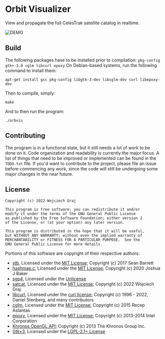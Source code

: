 # Orbit Visualizer

View and propagate the full CelesTrak satellite catalog in realtime.

![DEMO](demo.gif)

## Build

The following packages have to be installed prior to compilation: `pkg-config gtk+-3.0 cglm libcurl epoxy`
On Debian-based systems, run the following command to install them:
```
apt-get install gcc pkg-config libgtk-3-dev libcglm-dev curl libepoxy-dev
```

Then to compile, simply:
```
make
```
And to then run the program:
```
./orbvis
```

## Contributing

The program is in a functional state, but it still needs a lot of work to be done on it. Code organization and readability is currently the major focus. A list of things that need to be improved or implemented can be found in the `TODO.txt` file. If you'd want to contribute to the project, please file an issue before commencing any work, since the code will still be undergoing some major changes in the near future.

## License

```
Copyright (c) 2022 Wojciech Graj

This program is free software; you can redistribute it and/or
modify it under the terms of the GNU General Public License
as published by the Free Software Foundation; either version 2
of the License, or (at your option) any later version.

This program is distributed in the hope that it will be useful,
but WITHOUT ANY WARRANTY; without even the implied warranty of
MERCHANTABILITY or FITNESS FOR A PARTICULAR PURPOSE.  See the
GNU General Public License for more details.
```

Portions of this software are copyright of their respective authors:
- [stb](https://github.com/nothings/stb), Licensed under the [MIT License](https://opensource.org/licenses/MIT); Copyright (c) 2017 Sean Barrett
- [hashmap.c](https://github.com/tidwall/hashmap.c), Licensed under the [MIT License](https://opensource.org/licenses/MIT); Copyright (c) 2020 Joshua J Baker
- [sgp4](https://github.com/aholinch/sgp4), Licensed under the [Unlicense](https://opensource.org/licenses/Unlicense)
- [satcat](https://github.com/wojciech-graj/libSATCAT), Licensed under the [MIT License](https://opensource.org/licenses/MIT); Copyright (c) 2022 Wojciech Graj
- [libcurl](https://curl.se/libcurl/), Licensed under the [curl license](https://curl.se/docs/copyright.html); Copyright (c) 1996 - 2022, Daniel Stenberg, and many contributors
- [cglm](https://github.com/recp/cglm), Licensed under the [MIT License](https://opensource.org/licenses/MIT); Copyright (c) 2015 Recep Aslantas
- [epoxy](https://github.com/anholt/libepoxy), Licensed under the [MIT License](https://opensource.org/licenses/MIT); Copyright (c) 2013-2014 Intel Corporation
- [Khronos OpenGL API](https://cvs.khronos.org/svn/repos/ogl/trunk/doc/registry/public/api/); Copyright (c) 2013 The Khronos Group Inc.
- [Gtk+3](https://gtk.org/), Licensed under the [LGPL-2.1+ License](https://opensource.org/licenses/LGPL-2.1)
